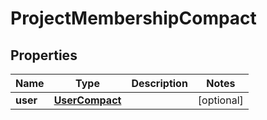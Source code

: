 # ProjectMembershipCompact

## Properties
Name | Type | Description | Notes
------------ | ------------- | ------------- | -------------
**user** | [**UserCompact**](UserCompact.md) |  |  [optional]
